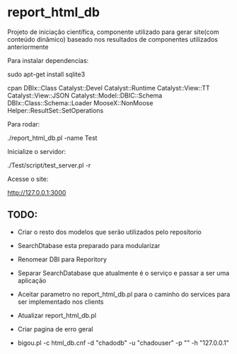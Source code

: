 # report_html_db
Projeto de iniciação científica, componente utilizado para gerar site(com conteúdo dinâmico) baseado nos resultados de componentes utilizados anteriormente

Para instalar dependencias:

sudo apt-get install sqlite3

cpan DBIx::Class Catalyst::Devel Catalyst::Runtime Catalyst::View::TT Catalyst::View::JSON Catalyst::Model::DBIC::Schema  DBIx::Class::Schema::Loader MooseX::NonMoose Helper::ResultSet::SetOperations

Para rodar:

./report_html_db.pl -name Test

Inicialize o servidor:

./Test/script/test_server.pl -r
  
Acesse o site:

http://127.0.0.1:3000


TODO:
-
-	Criar o resto dos modelos que serão utilizados pelo repositorio
-	SearchDtabase esta preparado para modularizar

-	Renomear DBI para Reporitory
-	Separar SearchDatabase que atualmente é o serviço e passar a ser uma aplicação
-	Aceitar parametro no report_html_db.pl para o caminho do services para ser implementado nos clients
-	Atualizar report_html_db.pl
-	Criar pagina de erro geral
-	bigou.pl -c html_db.cnf -d "chadodb" -u "chadouser" -p "" -h "127.0.0.1"
